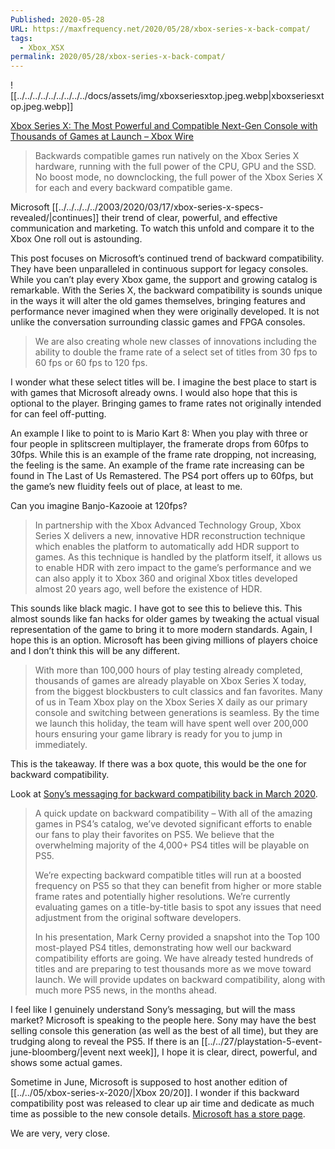 ```yaml
---
Published: 2020-05-28
URL: https://maxfrequency.net/2020/05/28/xbox-series-x-back-compat/
tags:
  - Xbox_XSX
permalink: 2020/05/28/xbox-series-x-back-compat/
---
```

![[../../../../../../../../../docs/assets/img/xboxseriesxtop.jpeg.webp|xboxseriesxtop.jpeg.webp]]

[Xbox Series X: The Most Powerful and Compatible Next-Gen Console with Thousands of Games at Launch – Xbox Wire](https://news.xbox.com/en-us/2020/05/28/xbox-series-x-next-generation-backward-compatibility/)

> Backwards compatible games run natively on the Xbox Series X hardware, running with the full power of the CPU, GPU and the SSD. No boost mode, no downclocking, the full power of the Xbox Series X for each and every backward compatible game.

Microsoft [[../../../../../2003/2020/03/17/xbox-series-x-specs-revealed/|continues]] their trend of clear, powerful, and effective communication and marketing. To watch this unfold and compare it to the Xbox One roll out is astounding.

This post focuses on Microsoft’s continued trend of backward compatibility. They have been unparalleled in continuous support for legacy consoles. While you can’t play every Xbox game, the support and growing catalog is remarkable. With the Series X, the backward compatibility is sounds unique in the ways it will alter the old games themselves, bringing features and performance never imagined when they were originally developed. It is not unlike the conversation surrounding classic games and FPGA consoles.

> We are also creating whole new classes of innovations including the ability to double the frame rate of a select set of titles from 30 fps to 60 fps or 60 fps to 120 fps.

I wonder what these select titles will be. I imagine the best place to start is with games that Microsoft already owns. I would also hope that this is optional to the player. Bringing games to frame rates not originally intended for can feel off-putting.

An example I like to point to is Mario Kart 8: When you play with three or four people in splitscreen multiplayer, the framerate drops from 60fps to 30fps. While this is an example of the frame rate dropping, not increasing, the feeling is the same. An example of the frame rate increasing can be found in The Last of Us Remastered. The PS4 port offers up to 60fps, but the game’s new fluidity feels out of place, at least to me.

Can you imagine Banjo-Kazooie at 120fps?

> In partnership with the Xbox Advanced Technology Group, Xbox Series X delivers a new, innovative HDR reconstruction technique which enables the platform to automatically add HDR support to games. As this technique is handled by the platform itself, it allows us to enable HDR with zero impact to the game’s performance and we can also apply it to Xbox 360 and original Xbox titles developed almost 20 years ago, well before the existence of HDR.

This sounds like black magic. I have got to see this to believe this. This almost sounds like fan hacks for older games by tweaking the actual visual representation of the game to bring it to more modern standards. Again, I hope this is an option. Microsoft has been giving millions of players choice and I don’t think this will be any different.

> With more than 100,000 hours of play testing already completed, thousands of games are already playable on Xbox Series X today, from the biggest blockbusters to cult classics and fan favorites. Many of us in Team Xbox play on the Xbox Series X daily as our primary console and switching between generations is seamless. By the time we launch this holiday, the team will have spent well over 200,000 hours ensuring your game library is ready for you to jump in immediately.

This is the takeaway. If there was a box quote, this would be the one for backward compatibility.

Look at [Sony’s messaging for backward compatibility back in March 2020](https://blog.us.playstation.com/2020/03/18/unveiling-new-details-of-playstation-5-hardware-technical-specs/).

> A quick update on backward compatibility – With all of the amazing games in PS4’s catalog, we’ve devoted significant efforts to enable our fans to play their favorites on PS5. We believe that the overwhelming majority of the 4,000+ PS4 titles will be playable on PS5.
> 
> We’re expecting backward compatible titles will run at a boosted frequency on PS5 so that they can benefit from higher or more stable frame rates and potentially higher resolutions. We’re currently evaluating games on a title-by-title basis to spot any issues that need adjustment from the original software developers.
> 
> In his presentation, Mark Cerny provided a snapshot into the Top 100 most-played PS4 titles, demonstrating how well our backward compatibility efforts are going. We have already tested hundreds of titles and are preparing to test thousands more as we move toward launch. We will provide updates on backward compatibility, along with much more PS5 news, in the months ahead.

I feel like I genuinely understand Sony’s messaging, but will the mass market? Microsoft is speaking to the people here. Sony may have the best selling console this generation (as well as the best of all time), but they are trudging along to reveal the PS5. If there is an [[../../27/playstation-5-event-june-bloomberg/|event next week]], I hope it is clear, direct, powerful, and shows some actual games.

Sometime in June, Microsoft is supposed to host another edition of [[../../05/xbox-series-x-2020/|Xbox 20/20]]. I wonder if this backward compatibility post was released to clear up air time and dedicate as much time as possible to the new console details. [Microsoft has a store page](https://www.microsoft.com/en-us/p/xbox-series-x/8wj714n3rbtl).

We are very, very close.